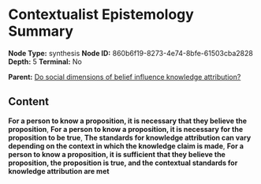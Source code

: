 # Contextualist Epistemology Summary

**Node Type:** synthesis
**Node ID:** 860b6f19-8273-4e74-8bfe-61503cba2828
**Depth:** 5
**Terminal:** No

**Parent:** [Do social dimensions of belief influence knowledge attribution?](do-social-dimensions-of-belief-influence-knowledge-attribution-antithesis-a592821d-e6da-4b6d-9dea-31ee1ef0e537.md)

## Content

**For a person to know a proposition, it is necessary that they believe the proposition**, **For a person to know a proposition, it is necessary for the proposition to be true**, **The standards for knowledge attribution can vary depending on the context in which the knowledge claim is made**, **For a person to know a proposition, it is sufficient that they believe the proposition, the proposition is true, and the contextual standards for knowledge attribution are met**
